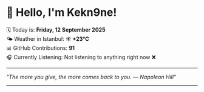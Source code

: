 # 👋 Hello, I'm Kekn9ne!

🗓️ Today is: **Friday, 12 September 2025**  
🌤️ Weather in Istanbul: **☀️   +23°C**  
📊 GitHub Contributions: **91**  
🎧 Currently Listening: Not listening to anything right now ❌

---

_"The more you give, the more comes back to you. — *Napoleon Hill*"_

---

